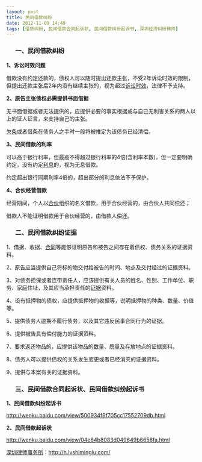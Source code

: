 ```yaml
---
layout: post
title: 民间借款纠纷
date: 2012-11-09 14:49
tags: [借贷纠纷, 民间借款合同起诉状, 民间借款纠纷起诉书, 深圳经济纠纷律师]
---
```

<ol>
<h3>一、民间借款纠纷</h3>
</ol>
<strong>1、诉讼时效问题</strong>

借款没有约定还款的，债权人可以随时提出还款主张，不受2年诉讼时效的限制，但提出还款主张后2年内没有继续主张的，视为超过<a href="http://h.lvshiminglu.com/law/tag/%e8%af%89%e8%ae%bc%e6%97%b6%e6%95%88">诉讼时效</a>，法律不予支持。

<strong>2、原告主张债权必需提供书面借据</strong>

无书面借据或者无法提供的，应提供必要的事实根据或与自己无利害关系的两人以上的证人证言，来支持自己的主张。

<a href="http://h.lvshiminglu.com/law/170.html">欠条</a>或者借条在债务人之手时一般将被推定为该债务已经清偿。

<strong>3、民间借款的利率</strong>

可以高于银行利率，但最高不得超过银行利率的4倍(含利率本数)，但一定要明确约定，没有约定<a href="http://h.lvshiminglu.com/law/610.html">利息</a>的，视为无息借款。

约定超出银行同期利率4倍的，超出部分的利息依法不予保护。

<strong>4、合伙经营借款</strong>

经营期间，个人以<a href="http://h.lvshiminglu.com/law/152.html">合伙</a>组织的名义借款，用于合伙经营的，由合伙人共同偿还；

借款人不能证明借款用于合伙经营的，由借款人偿还。
<ol>
<h3>二、民间借款纠纷证据</h3>
</ol>
1、借据、收据、<a href="http://h.lvshiminglu.com/law/146.html">合同</a>等能够证明原告和被告之间存在着债权、债务关系的证据资料。

2、原告应当提供自己将标的物交付给被告的时间、地点及交付经过的证据资料。

3、对债务担保或者连带责任人，应该提供有关人员的姓名、性别、工作单位、职务、家庭住址，及其应当承担责任的<a href="http://h.lvshiminglu.com/law/100.html">证据</a>资料。

4、设有抵押物的债权，应提供抵押物的收据等，说明抵押物的种类、数量、价值等。

5、提供债务人逾期不履行债务，以及其它违反民事合同行为的证据。

6、提供被告具有偿付能力的证据资料。

7、要求返还物品的，应提供该物品的数量、质量及存放地点的证据资料。

8、债务人可以提供债权的关系发生变更或者已经消灭的证据资料。

9、提供与本案有关的证据资料。
<ol>
<h3>三、民间借款合同起诉状、民间借款纠纷起诉书</h3>
</ol>
<strong>1、民间借款纠纷起诉书</strong>

http://wenku.baidu.com/view/500934f9f705cc17552709db.html

<strong>2、民间借款起诉状</strong>

http://wenku.baidu.com/view/04e84b8083d049649b6658fa.html

<a href="http://h.lvshiminglu.com/">深圳律师事务所</a>：<a href="http://h.lvshiminglu.com/">http://h.lvshiminglu.com/</a>

